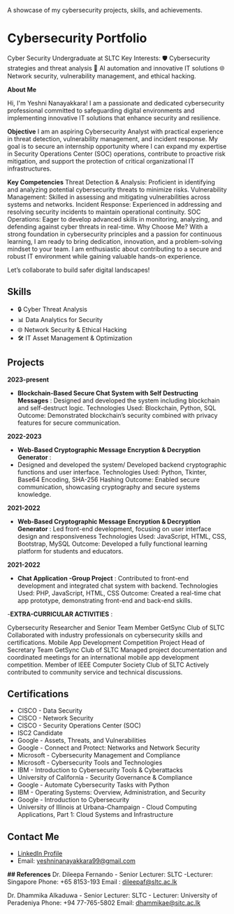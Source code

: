 A showcase of my cybersecurity projects, skills, and achievements.
# Cybersecurity Portfolio 

Cyber Security Undergraduate at SLTC Key Interests: 
🛡️ Cybersecurity strategies and threat analysis 
🤖 AI automation and innovative IT solutions 
🌐 Network security, vulnerability management, and ethical hacking.

**About Me**

Hi, I'm Yeshni Nanayakkara! I am a passionate and dedicated cybersecurity professional committed to safeguarding digital environments and implementing innovative IT solutions that enhance security and resilience.

**Objective**
I am an aspiring Cybersecurity Analyst with practical experience in threat detection, vulnerability management, and incident response. My goal is to secure an internship opportunity where I can expand my expertise in Security Operations Center (SOC) operations, contribute to proactive risk mitigation, and support the protection of critical organizational IT infrastructures.

**Key Competencies**
Threat Detection & Analysis: Proficient in identifying and analyzing potential cybersecurity threats to minimize risks.
Vulnerability Management: Skilled in assessing and mitigating vulnerabilities across systems and networks.
Incident Response: Experienced in addressing and resolving security incidents to maintain operational continuity.
SOC Operations: Eager to develop advanced skills in monitoring, analyzing, and defending against cyber threats in real-time.
Why Choose Me?
With a strong foundation in cybersecurity principles and a passion for continuous learning, I am ready to bring dedication, innovation, and a problem-solving mindset to your team. I am enthusiastic about contributing to a secure and robust IT environment while gaining valuable hands-on experience.

Let’s collaborate to build safer digital landscapes!

## Skills  
- 🔒 Cyber Threat Analysis  
- 📊 Data Analytics for Security  
- 🌐 Network Security & Ethical Hacking  
- 🛠️ IT Asset Management & Optimization

## Projects

**2023-present**
- **Blockchain-Based Secure Chat System with Self Destructing Messages** :
Designed and developed the system including blockchain and self-destruct logic.
Technologies Used: Blockchain, Python, SQL
Outcome: Demonstrated blockchain’s security combined with privacy features for secure communication.

**2022-2023**
- **Web-Based Cryptographic Message Encryption & Decryption Generator** :
- Designed and developed the system/ Developed backend cryptographic functions and user interface.
Technologies Used:  Python, Tkinter, Base64 Encoding, SHA-256 Hashing
Outcome: Enabled secure communication, showcasing cryptography and secure systems knowledge.

**2021-2022**
 - **Web-Based Cryptographic Message Encryption & Decryption Generator** : 
Led front-end development, focusing on user interface design and responsiveness
Technologies Used: JavaScript, HTML, CSS, Bootstrap, MySQL
Outcome: Developed a fully functional learning platform for students and educators.

**2021-2022**
- **Chat Application -Group Project** :
Contributed to front-end development and integrated chat system with backend.
Technologies Used: PHP, JavaScript, HTML, CSS
Outcome: Created a real-time chat app prototype, demonstrating front-end and back-end skills.

-**EXTRA-CURRICULAR ACTIVITIES** :

Cybersecurity Researcher and Senior Team Member GetSync Club of SLTC Collaborated with industry professionals on cybersecurity skills and certifications. Mobile App Development Competition Project Head of Secretary Team GetSync Club of SLTC Managed project documentation and coordinated meetings for an international mobile app development competition. Member of IEEE Computer Society Club of SLTC Actively contributed to community service and technical discussions.
 
## Certifications 
- CISCO - Data Security
- CISCO - Network Security
- CISCO - Security Operations Center (SOC)
- ISC2 Candidate
- Google - Assets, Threats, and Vulnerabilities
- Google - Connect and Protect: Networks and Network Security
- Microsoft - Cybersecurity Management and Compliance
- Microsoft - Cybersecurity Tools and Technologies
- IBM - Introduction to Cybersecurity Tools & Cyberattacks
- University of California - Security Governance & Compliance
- Google - Automate Cybersecurity Tasks with Python
- IBM - Operating Systems: Overview, Administration, and Security
- Google - Introduction to Cybersecurity
- University of Illinois at Urbana-Champaign - Cloud Computing Applications, Part 1: Cloud Systems and Infrastructure

## Contact Me
- [LinkedIn Profile](https://it.linkedin.com/in/yeshninanayakkara) 
- Email: yeshninanayakkara99@gmail.com

**## References**
Dr. Dileepa Fernando - Senior Lecturer: SLTC -Lecturer: Singapore
Phone: +65 8153-193
Email : dileepaf@sltc.ac.lk

Dr. Dhammika Alkaduwa - Senior Lecturer: SLTC - Lecturer: University of Peradeniya
Phone: +94  77-765-5802
Email: dhammikae@sitc.ac.lk
